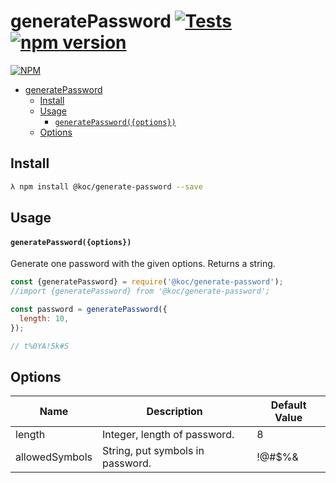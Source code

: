 # generatePassword [![Tests](https://github.com/logrithumn/generate-password/actions/workflows/tests.yml/badge.svg?branch=main)](https://github.com/logrithumn/generate-password/actions/workflows/tests.yml) [![npm version](https://badge.fury.io/js/@koc%2Fgenerate-password.svg)](https://badge.fury.io/js/@koc%2Fgenerate-password)


[![NPM](https://nodei.co/npm/@koc/generate-password.png?downloads=true&downloadRank=true)](http://npmjs.org/package/@koc/generate-password)

- [generatePassword  ](#generatepassword--)
  - [Install](#install)
  - [Usage](#usage)
      - [`generatePassword({options})`](#generatepasswordoptions)
  - [Options](#options)


## Install

```bash
λ npm install @koc/generate-password --save
```

## Usage

#### `generatePassword({options})`

Generate one password with the given options. Returns a string.

```javascript
const {generatePassword} = require('@koc/generate-password');
//import {generatePassword} from '@koc/generate-password';

const password = generatePassword({
  length: 10,
});

// t%0YA!5k#S
```

## Options


| Name                     | Description                                                           | Default Value |
|--------------------------|-----------------------------------------------------------------------|---------------|
| length                   | Integer, length of password.                                          | 8             |
| allowedSymbols           | String, put symbols in password.                                      | !@#$%&        |
